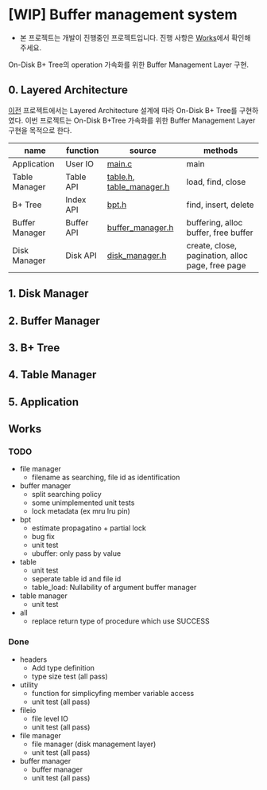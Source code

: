 # [WIP] Buffer management system

- 본 프로젝트는 개발이 진행중인 프로젝트입니다. 진행 사항은 [Works](#works)에서 확인해 주세요.

On-Disk B+ Tree의 operation 가속화를 위한 Buffer Management Layer 구현.

## 0. Layered Architecture

[이전](../project2) 프로젝트에서는 Layered Architecture 설계에 따라 On-Disk B+ Tree를 구현하였다. 이번 프로젝트는 On-Disk B+Tree 가속화를 위한 Buffer Management Layer 구현을 목적으로 한다.

| name | function | source | methods |
| ---- | -------- | ------ | ------- |
| Application | User IO | [main.c](./src/main.c) | main |
| Table Manager | Table API | [table.h](./include/table.h), [table_manager.h](./include/table_manager.h) | load, find, close |
| B+ Tree | Index API | [bpt.h](./include/bpt.h) | find, insert, delete |
| Buffer Manager | Buffer API | [buffer_manager.h](./include/buffer_manager.h) | buffering, alloc buffer, free buffer |
| Disk Manager | Disk API | [disk_manager.h](./include/disk_manager.h) | create, close, pagination, alloc page, free page |

## 1. Disk Manager

## 2. Buffer Manager

## 3. B+ Tree

## 4. Table Manager

## 5. Application

## Works

### TODO
- file manager
    - filename as searching, file id as identification
- buffer manager
    - split searching policy
    - some unimplemented unit tests
    - lock metadata (ex mru lru pin)
- bpt
    - estimate propagatino + partial lock
    - bug fix
    - unit test
    - ubuffer: only pass by value
- table
    - unit test
    - seperate table id and file id
    - table_load: Nullability of argument buffer manager
- table manager
    - unit test
- all
    - replace return type of procedure which use SUCCESS

### Done
- headers
    - Add type definition
    - type size test (all pass)
- utility
    - function for simplicyfing member variable access
    - unit test (all pass)
- fileio
    - file level IO
    - unit test (all pass)
- file manager
    - file manager (disk management layer)
    - unit test (all pass)
- buffer manager
    - buffer manager
    - unit test (all pass)
